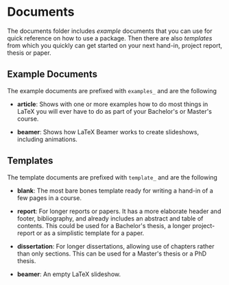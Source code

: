 # Documents
The documents folder includes _example_ documents that you can use for quick
reference on how to use a package. Then there are also _templates_ from which
you quickly can get started on your next hand-in, project report, thesis or
paper.

## Example Documents
The example documents are prefixed with `examples_` and are the following

- __article__: Shows with one or more examples how to do most things in LaTeX
  you will ever have to do as part of your Bachelor's or Master's course.

- __beamer__: Shows how LaTeX Beamer works to create slideshows, including
  animations.

## Templates
The template documents are prefixed with `template_` and are the following

- __blank__: The most bare bones template ready for writing a hand-in of a few
  pages in a course.

- __report__: For longer reports or papers. It has a more elaborate header and
  footer, bibliography, and already includes an abstract and table of contents.
  This could be used for a Bachelor's thesis, a longer project-report or as a
  simplistic template for a paper.

- __dissertation__: For longer dissertations, allowing use of chapters rather
  than only sections. This can be used for a Master's thesis or a PhD thesis.

- __beamer__: An empty LaTeX slideshow.



